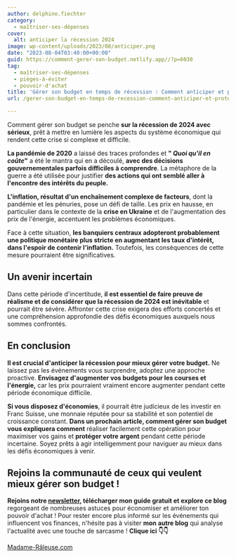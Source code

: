 ```yaml
---
author: delphine.fiechter
category:
  - maîtriser-ses-dépenses
cover:
  alt: anticiper la récession 2024
image: wp-content/uploads/2023/08/anticiper.png
date: "2023-08-04T03:40:00+00:00"
guid: https://comment-gerer-son-budget.netlify.app//?p=6030
tag:
  - maîtriser-ses-dépenses
  - pièges-à-éviter
  - pouvoir-d'achat
title: 'Gérer son budget en temps de récession : Comment anticiper et protéger votre argent !'
url: /gerer-son-budget-en-temps-de-recession-comment-anticiper-et-proteger-votre-argent/

---
```

Comment gérer son budget se penche **sur la récession de 2024 avec sérieux**, prêt à mettre en lumière les aspects du système économique qui rendent cette crise si complexe et difficile.

**La pandémie de 2020** a laissé des traces profondes et **" _Quoi qu'il en coûte_"** a été le mantra qui en a découlé, **avec des décisions gouvernementales parfois difficiles à comprendre**. La métaphore de la guerre a été utilisée pour justifier **des actions qui ont semblé aller à l'encontre des intérêts du peuple.**

**L'inflation, résultat d'un enchaînement complexe de facteurs**, dont la pandémie et les pénuries, pose un défi de taille. Les prix en hausse, en particulier dans le contexte de la **crise en Ukraine** et de l'augmentation des prix de l'énergie, accentuent les problèmes économiques.

Face à cette situation, **les banquiers centraux adopteront probablement une politique monétaire plus stricte en augmentant les taux d'intérêt, dans l'espoir de contenir l'inflation.** Toutefois, les conséquences de cette mesure pourraient être significatives.

## Un avenir incertain

Dans cette période d'incertitude, **il est essentiel de faire preuve de réalisme et de considérer que la récession de 2024 est inévitable** et pourrait être sévère. Affronter cette crise exigera des efforts concertés et une compréhension approfondie des défis économiques auxquels nous sommes confrontés.

## En conclusion

**Il est crucial d'anticiper la récession pour mieux gérer votre budget.** Ne laissez pas les événements vous surprendre, adoptez une approche proactive. **Envisagez d'augmenter vos budgets pour les courses et l'énergie,** car les prix pourraient vraiment encore augmenter pendant cette période économique difficile.

**Si vous disposez d'économies**, il pourrait être judicieux de les investir en Franc Suisse, une monnaie réputée pour sa stabilité et son potentiel de croissance constant. **Dans un prochain article, comment gérer son budget vous expliquera comment** réaliser facilement cette opération pour maximiser vos gains et **protéger votre argent** pendant cette période incertaine. Soyez prêts à agir intelligemment pour naviguer au mieux dans les défis économiques à venir.

## Rejoins la communauté de ceux qui veulent mieux gérer son budget !

**Rejoins notre [newsletter](https://comment-gerer-son-budget.netlify.app//popupbuilder/5890/ "S’abonner à la newsletter"), télécharger mon guide gratuit et explore ce blog** regorgeant de nombreuses astuces pour économiser et améliorer ton pouvoir d'achat ! Pour rester encore plus informé sur les événements qui influencent vos finances, n'hésite pas à visiter **mon autre blog** qui analyse l'actualité avec une touche de sarcasme ! **Clique ici 👇👇**

[Madame-Râleuse.com](https://mad)
